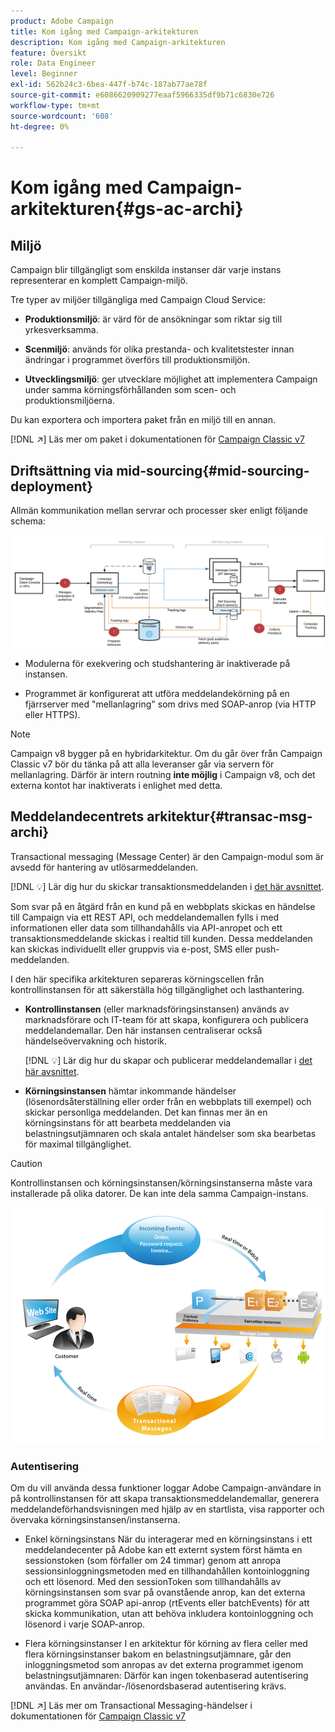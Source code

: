 ```yaml
---
product: Adobe Campaign
title: Kom igång med Campaign-arkitekturen
description: Kom igång med Campaign-arkitekturen
feature: Översikt
role: Data Engineer
level: Beginner
exl-id: 562b24c3-6bea-447f-b74c-187ab77ae78f
source-git-commit: e6086620909277eaaf5966335df9b71c6830e726
workflow-type: tm+mt
source-wordcount: '608'
ht-degree: 0%

---
```


# Kom igång med Campaign-arkitekturen{#gs-ac-archi}

## Miljö

Campaign blir tillgängligt som enskilda instanser där varje instans representerar en komplett Campaign-miljö.

Tre typer av miljöer tillgängliga med Campaign Cloud Service:

* **Produktionsmiljö**: är värd för de ansökningar som riktar sig till yrkesverksamma.

* **Scenmiljö**: används för olika prestanda- och kvalitetstester innan ändringar i programmet överförs till produktionsmiljön.

* **Utvecklingsmiljö**: ger utvecklare möjlighet att implementera Campaign under samma körningsförhållanden som scen- och produktionsmiljöerna.

Du kan exportera och importera paket från en miljö till en annan.

[!DNL :arrow_upper_right:] Läs mer om paket i dokumentationen för  [Campaign Classic v7](https://experienceleague.adobe.com/docs/campaign-classic/using/getting-started/administration-basics/working-with-data-packages.html)

## Driftsättning via mid-sourcing{#mid-sourcing-deployment}

Allmän kommunikation mellan servrar och processer sker enligt följande schema:

![](assets/architecture.png)

* Modulerna för exekvering och studshantering är inaktiverade på instansen.

* Programmet är konfigurerat att utföra meddelandekörning på en fjärrserver med &quot;mellanlagring&quot; som drivs med SOAP-anrop (via HTTP eller HTTPS).

>[!NOTE]
>
> Campaign v8 bygger på en hybridarkitektur. Om du går över från Campaign Classic v7 bör du tänka på att alla leveranser går via servern för mellanlagring.
> Därför är intern routning **inte möjlig** i Campaign v8, och det externa kontot har inaktiverats i enlighet med detta.

## Meddelandecentrets arkitektur{#transac-msg-archi}

Transactional messaging (Message Center) är den Campaign-modul som är avsedd för hantering av utlösarmeddelanden.

[!DNL :bulb:] Lär dig hur du skickar transaktionsmeddelanden i  [det här avsnittet](../send/transactional.md).

Som svar på en åtgärd från en kund på en webbplats skickas en händelse till Campaign via ett REST API, och meddelandemallen fylls i med informationen eller data som tillhandahålls via API-anropet och ett transaktionsmeddelande skickas i realtid till kunden. Dessa meddelanden kan skickas individuellt eller gruppvis via e-post, SMS eller push-meddelanden.

I den här specifika arkitekturen separeras körningscellen från kontrollinstansen för att säkerställa hög tillgänglighet och lasthantering.

* **Kontrollinstansen** (eller marknadsföringsinstansen) används av marknadsförare och IT-team för att skapa, konfigurera och publicera meddelandemallar. Den här instansen centraliserar också händelseövervakning och historik.

   [!DNL :bulb:] Lär dig hur du skapar och publicerar meddelandemallar i  [det här avsnittet](../send/transactional.md).

* **Körningsinstansen** hämtar inkommande händelser (lösenordsåterställning eller order från en webbplats till exempel) och skickar personliga meddelanden. Det kan finnas mer än en körningsinstans för att bearbeta meddelanden via belastningsutjämnaren och skala antalet händelser som ska bearbetas för maximal tillgänglighet.

>[!CAUTION]
>
>Kontrollinstansen och körningsinstansen/körningsinstanserna måste vara installerade på olika datorer. De kan inte dela samma Campaign-instans.

![](assets/messagecenter_diagram.png)

### Autentisering

Om du vill använda dessa funktioner loggar Adobe Campaign-användare in på kontrollinstansen för att skapa transaktionsmeddelandemallar, generera meddelandeförhandsvisningen med hjälp av en startlista, visa rapporter och övervaka körningsinstansen/instanserna.

* Enkel körningsinstans
När du interagerar med en körningsinstans i ett meddelandecenter på Adobe kan ett externt system först hämta en sessionstoken (som förfaller om 24 timmar) genom att anropa sessionsinloggningsmetoden med en tillhandahållen kontoinloggning och ett lösenord.
Med den sessionToken som tillhandahålls av körningsinstansen som svar på ovanstående anrop, kan det externa programmet göra SOAP api-anrop (rtEvents eller batchEvents) för att skicka kommunikation, utan att behöva inkludera kontoinloggning och lösenord i varje SOAP-anrop.

* Flera körningsinstanser
I en arkitektur för körning av flera celler med flera körningsinstanser bakom en belastningsutjämnare, går den inloggningsmetod som anropas av det externa programmet igenom belastningsutjämnaren: Därför kan ingen tokenbaserad autentisering användas. En användar-/lösenordsbaserad autentisering krävs.

[!DNL :arrow_upper_right:] Läs mer om Transactional Messaging-händelser i dokumentationen för  [Campaign Classic v7](https://experienceleague.adobe.com/docs/campaign-classic/using/transactional-messaging/processing/event-description.html#about-transactional-messaging-datamodel)